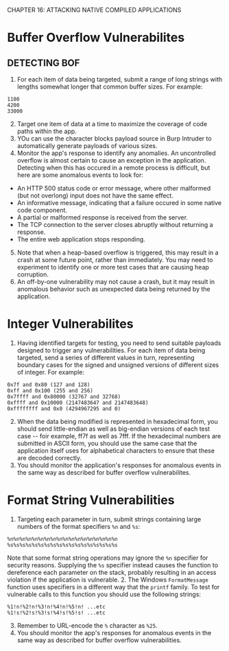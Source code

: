 CHAPTER 16: ATTACKING NATIVE COMPILED APPLICATIONS

# Buffer Overflow Vulnerabilites
## **DETECTING BOF**
1. For each item of data being targeted, submit a range of long strings with lengths somewhat longer that common buffer sizes. For example:
```
1100
4200
33000
```
2. Target one item of data at a time to maximize the coverage of code paths within the app.
3. YOu can use the character blocks payload source in Burp Intruder to automatically generate payloads of various sizes.
4. Monitor the app's response to identify any anomalies. An uncontrolled overflow is almost certain to cause an exception in the application. Detecting when this has occured in a remote process is difficult, but here are some anomalous events to look for:
- An HTTP 500 status code or error message, where other malformed (but not overlong) input does not have the same effect.
- An informative message, indicating that a failure occured in some native code component.
- A partial or malformed response is received from the server.
- The TCP connection to the server closes abruptly without returning a response.
- The entire web application stops responding.
5. Note that when a heap-based overflow is triggered, this may result in a crash at some future point, rather than immediately. You may need to experiment to identify one or more test cases that are causing heap corruption.
6. An off-by-one vulnerability may not cause a crash, but it may result in anomalous behavior such as unexpected data being returned by the application.
# Integer Vulnerabilites
1. Having identified targets for testing, you need to send suitable payloads designed to trigger any vulnerabilities. For each item of data being targeted, send a series of different values in turn, representing boundary cases for the signed and unsigned versions of different sizes of integer. For example:
```
0x7f and 0x80 (127 and 128)
0xff and 0x100 (255 and 256)
0x7ffff and 0x80000 (32767 and 32768)
0xffff and 0x10000 (2147483647 and 2147483648)
0xffffffff and 0x0 (4294967295 and 0)
```
2. When the data being modified is represented in hexadecimal form, you should send little-endian as well as big-endian versions of each test case -- foir example, ff7f as well as 7fff. If the hexadecimal numbers are submitted in ASCII form, you should use the same case that the application itself uses for alphabetical characters to ensure that these are decoded correctly.
3. You should monitor the application's responses for anomalous events in the same way as described for buffer overflow vulnerabilites.
# Format String Vulnerabilities
1. Targeting each parameter in turn, submit strings containing large numbers of the format specifiers `%n` and `%s`:
```
%n%n%n%n%n%n%n%n%n%n%n%n%n%n%n%n%n%n
%s%s%s%s%s%s%s%s%s%s%s%s%s%s%s%s%s%s
```
Note that some format string operations may ignore the `%n` specifier for security reasons. Supplying the `%s` specifier instead causes the function to dereference each parameter on the stack, probably resulting in an access violation if the application is vulnerable.
2. The Windows `FormatMessage` function uses specifiers in a different way that the `printf` family. To test for vulnerable calls to this function you should use the following strings:
```
%1!n!%2!n!%3!n!%4!n!%5!n! ...etc
%1!s!%2!s!%3!s!%4!s!%5!s! ...etc
```
3. Remember to URL-encode the `%` character as `%25`.
4. You should monitor the app's responses for anomalous events in the same way as described for buffer overflow vulnerabilities.










































